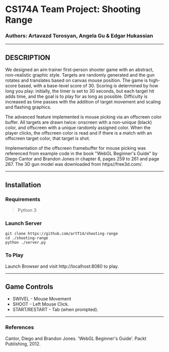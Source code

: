 # CS174A Team Project: Shooting Range
### Authors: Artavazd Torosyan, Angela Gu & Edgar Hukassian

---
## DESCRIPTION

We designed an aim trainer first-person shooter game with an abstract, non-realistic graphic style.
Targets are randomly generated and the gun rotates and translates based on canvas mouse position. 
The game is high-score based, with a base-level score of 30. Scoring is determined by how long you play:
initially, the timer is set to 30 seconds, but each target hit adds time, and the goal is to play for
as long as possible. Difficulty is increased as time passes with the addition of target movement and 
scaling and flashing graphics. 

The advanced feature implemented is mouse picking via an offscreen color buffer. All targets are drawn
twice: onscreen with a non-unique (black) color, and offscreen with a unique randomly assigned color.
When the player clicks, the offscreen color is read and if there is a match with an offscreen target
color, that target is shot.

Implementation of the offscreen framebuffer for mouse picking was referenced from example code
in the book "WebGL Beginner's Guide" by Diego Cantor and Brandon Jones in chapter 8, pages 259 to 261 
and page 267. The 3D gun model was downloaded from https//free3d.com/.

---
## Installation

### Requirements
> Python 3

### Launch Server
```
git clone https://github.com/artT14/shooting-range
cd ./shooting-range
python ./server.py
```

### To Play
Launch Browser and visit http://localhost:8080 to play.

---

## Game Controls
- SWIVEL - Mouse Movement
- SHOOT - Left Mouse Click. 
- START/RESTART - Tab (when prompted).

---


### References
Cantor, Diego and Brandon Jones. 'WebGL Beginner's Guide'. Packt Publishing, 2012.
